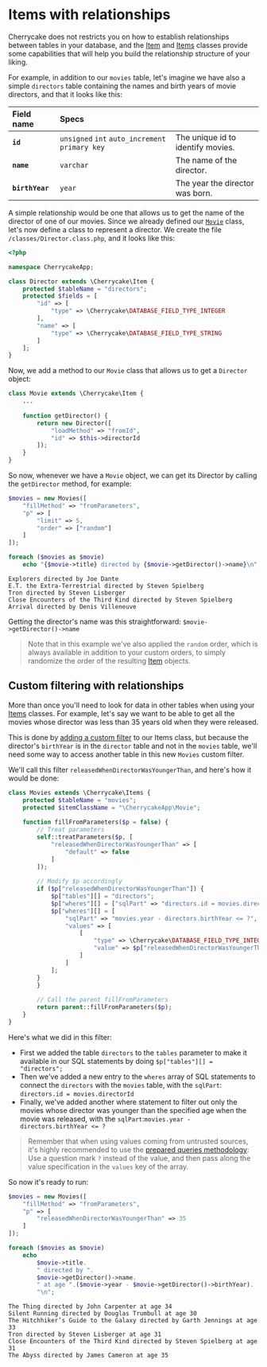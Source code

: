 # Items with relationships



Cherrycake does not restricts you on how to establish relationships between tables in your database, and the [Item](../../reference/core-classes/item/) and [Items](../../architecture/items.md) classes provide some capabilities that will help you build the relationship structure of your liking.

For example, in addition to our `movies` table, let's imagine we have also a simple `directors` table containing the names and birth years of movie directors, and that it looks like this:

| Field name | Specs |  |
| :--- | :--- | :--- |
| **`id`** | `unsigned` `int` `auto_increment` `primary key` | The unique id to identify movies. |
| **`name`** | `varchar` | The name of the director. |
| **`birthYear`** | `year` | The year the director was born. |

A simple relationship would be one that allows us to get the name of the director of one of our movies. Since we already defined our [`Movie`](./#creating-an-item-class) class, let's now define a class to represent a director. We create the file `/classes/Director.class.php`, and it looks like this:

```php
<?php

namespace CherrycakeApp;

class Director extends \Cherrycake\Item {
    protected $tableName = "directors";
    protected $fields = [
        "id" => [
            "type" => \Cherrycake\DATABASE_FIELD_TYPE_INTEGER
        ],
        "name" => [
            "type" => \Cherrycake\DATABASE_FIELD_TYPE_STRING
        ]
    ];
}
```

Now, we add a method to our `Movie` class that allows us to get a `Director` object:

```php
class Movie extends \Cherrycake\Item {
    ...
    
    function getDirector() {
        return new Director([
            "loadMethod" => "fromId",
            "id" => $this->directorId
        ]);
    }
}
```

So now, whenever we have a `Movie` object, we can get its Director by calling the `getDirector` method, for example:

```php
$movies = new Movies([
    "fillMethod" => "fromParameters",
    "p" => [
        "limit" => 5,
        "order" => ["random"]
    ]
]);

foreach ($movies as $movie)
    echo "{$movie->title} directed by {$movie->getDirector()->name}\n";
```

```text
Explorers directed by Joe Dante
E.T. the Extra-Terrestrial directed by Steven Spielberg
Tron directed by Steven Lisberger
Close Encounters of the Third Kind directed by Steven Spielberg
Arrival directed by Denis Villeneuve
```

Getting the director's name was this straightforward: `$movie->getDirector()->name`

> Note that in this example we've also applied the `random` order, which is always available in addition to your custom orders, to simply randomize the order of the resulting [Item](../../reference/core-classes/item/) objects.

## Custom filtering with relationships

More than once you'll need to look for data in other tables when using your [Items](../../architecture/items.md) classes. For example, let's say we want to be able to get all the movies whose director was less than 35 years old when they were released.

This is done by [adding a custom filter](items-custom-filters.md) to our Items class, but because the director's `birthYear` is in the `director` table and not in the `movies` table, we'll need some way to access another table in this new `Movies` custom filter.

We'll call this filter `releasedWhenDirectorWasYoungerThan`, and here's how it would be done:

```php
class Movies extends \Cherrycake\Items {
    protected $tableName = "movies";
    protected $itemClassName = "\CherrycakeApp\Movie";
    
    function fillFromParameters($p = false) {
        // Treat parameters
        self::treatParameters($p, [
            "releasedWhenDirectorWasYoungerThan" => [
                "default" => false
            ]
        ]);
        
        // Modify $p accordingly
        if ($p["releasedWhenDirectorWasYoungerThan"]) {
            $p["tables"][] = "directors";
            $p["wheres"][] = ["sqlPart" => "directors.id = movies.directorId"];
            $p["wheres"][] = [
                "sqlPart" => "movies.year - directors.birthYear <= ?",
                "values" => [
                    [
                        "type" => \Cherrycake\DATABASE_FIELD_TYPE_INTEGER,
                        "value" => $p["releasedWhenDirectorWasYoungerThan"]
                    ]
                ]
            ];
        }
        }
        
        // Call the parent fillFromParameters
        return parent::fillFromParameters($p);
    }
}
```

Here's what we did in this filter:

* First we added the table `directors` to the `tables` parameter to make it available in our SQL statements by doing `$p["tables"][] = "directors";`
* Then we've added a new entry to the `wheres` array of SQL statements to connect the `directors` with the `movies` table, with the `sqlPart`: `directors.id = movies.directorId`
* Finally, we've added another where statement to filter out only the movies whose director was younger than the specified age when the movie was released, with the `sqlPart`:`movies.year - directors.birthYear <= ?`

> Remember that when using values coming from untrusted sources, it's highly recommended to use the [prepared queries methodology](../database-guide/prepared-queries.md): Use a question mark `?` instead of the value, and then pass along the value specification in the `values` key of the array.

So now it's ready to run:

```php
$movies = new Movies([
    "fillMethod" => "fromParameters",
    "p" => [
        "releasedWhenDirectorWasYoungerThan" => 35
    ]
]);

foreach ($movies as $movie)
    echo
        $movie->title.
        " directed by ".
        $movie->getDirector()->name.
        " at age ".($movie->year - $movie->getDirector()->birthYear).
        "\n";
```

```text
The Thing directed by John Carpenter at age 34
Silent Running directed by Douglas Trumbull at age 30
The Hitchhiker’s Guide to the Galaxy directed by Garth Jennings at age 33
Tron directed by Steven Lisberger at age 31
Close Encounters of the Third Kind directed by Steven Spielberg at age 31
The Abyss directed by James Cameron at age 35
```

